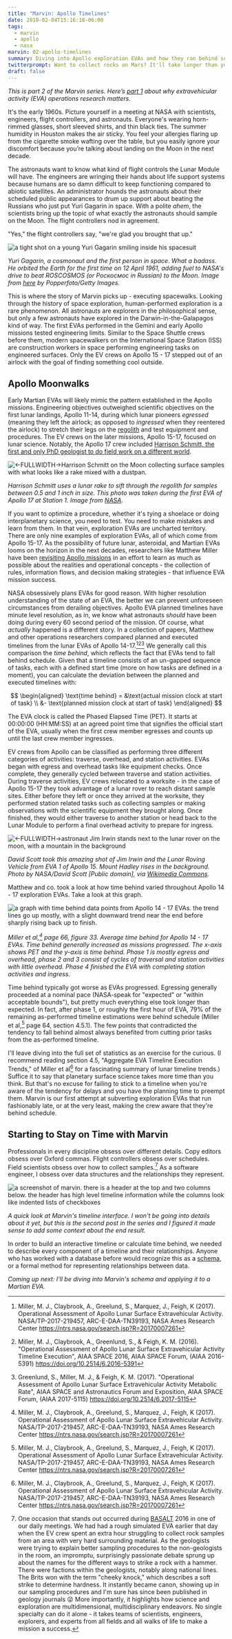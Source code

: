 ```yaml
---
title: "Marvin: Apollo Timelines"
date: 2018-02-04T15:16:18-06:00
tags:
  - marvin
  - apollo
  - nasa
marvin: 02-apollo-timelines
summary: Diving into Apollo exploration EVAs and how they ran behind schedule. Science takes more time than you think!
twitterprompt: Want to collect rocks on Mars? It'll take longer than you think.
draft: false
---
```


_This is part 2 of the Marvin series. Here’s [part 1](/posts/20180115-marvin-deep-spacewalks/) about why extravehicular activity (EVA) operations research matters._

<p class="lead-in">It's the early 1960s. Picture yourself in a meeting at NASA with scientists, engineers, flight controllers, and astronauts. Everyone's wearing horn-rimmed glasses, short sleeved shirts, and thin black ties. The summer humidity in Houston makes the air sticky. You feel your allergies flaring up from the cigarette smoke wafting over the table, but you easily ignore your discomfort because you’re talking about landing on the Moon in the next decade.</p>

The astronauts want to know what kind of flight controls the Lunar Module will have. The engineers are wringing their hands about life support systems because humans are so damn difficult to keep functioning compared to abiotic satellites. An administrator hounds the astronauts about their scheduled public appearances to drum up support about beating the Russians who just put Yuri Gagarin in space. With a polite _ahem_, the scientists bring up the topic of what exactly the astronauts should sample on the Moon. The flight controllers nod in agreement.

"Yes," the flight controllers say, "we're glad you brought that up."

![a tight shot on a young Yuri Gagarin smiling inside his spacesuit](gagarin.jpg)

_Yuri Gagarin, a cosmonaut and the first person in space. What a badass. He orbited the Earth for the first time on 12 April 1961, adding fuel to NASA's drive to beat ROSCOSMOS (or Роскосмос in Russian) to the Moon. Image from [here](https://news.nationalgeographic.com/news/2011/04/110412-yuri-gagarin-anniversary-google-doodle-first-orbit-space-science/#/34466.jpg) by Popperfoto/Getty Images._

This is where the story of Marvin picks up - executing spacewalks. Looking through the history of space exploration, human-performed exploration is a rare phenomenon. All astronauts are explorers in the philosophical sense, but only a few astronauts have explored in the Darwin-in-the-Galapagos kind of way. The first EVAs performed in the Gemini and early Apollo missions tested engineering limits. Similar to the Space Shuttle crews before them, modern spacewalkers on the International Space Station (ISS) are construction workers in space performing engineering tasks on engineered surfaces. Only the EV crews on Apollo 15 - 17 stepped out of an airlock with the goal of finding something cool outside.

## Apollo Moonwalks

Early Martian EVAs will likely mimic the pattern established in the Apollo missions. Engineering objectives outweighed scientific objectives on the first lunar landings, Apollo 11-14, during which lunar pioneers _egressed_ (meaning they left the airlock; as opposed to _ingressed_ when they reentered the airlock) to stretch their legs on the [regolith](https://en.wikipedia.org/wiki/Regolith) and test equipment and procedures. The EV crews on the later missions, Apollo 15-17, focused on lunar science. Notably, the Apollo 17 crew included [Harrison Schmitt, the first and only PhD geologist to do field work on a different world](https://www.space.com/20789-harrison-schmitt-astronaut-biography.html).

![<-FULLWIDTH->Harrison Schmitt on the Moon collecting surface samples with what looks like a rake mixed with a dustpan.](./schmitt-rake-wide.jpg)

_Harrison Schmitt uses a lunar rake to sift through the regolith for samples between 0.5 and 1 inch in size. This photo was taken during the first EVA of Apollo 17 at Station 1. Image from [NASA](https://www.nasa.gov/audience/foreducators/spacesuits/historygallery/ap-dec72.html)._

If you want to optimize a procedure, whether it's tying a shoelace or doing interplanetary science, you need to test. You need to make mistakes and learn from them. In that vein, exploration EVAs are uncharted territory. There are only nine examples of exploration EVAs, all of which come from Apollo 15-17. As the possibility of future lunar, asteroidal, and Martian EVAs looms on the horizon in the next decades, researchers like Matthew Miller have been [revisiting Apollo missions](http://www.news.gatech.edu/features/lunar-landing-logs) in an effort to learn as much as possible about the realities and operational concepts - the collection of rules, information flows, and decision making strategies - that influence EVA mission success.

NASA obsessively plans EVAs for good reason. With higher resolution understanding of the state of an EVA, the better we can prevent unforeseen circumstances from derailing objectives. Apollo EVA planned timelines have minute level resolution, as in, we know what astronauts _should_ have been doing during every 60 second period of the mission. Of course, what _actually_ happened is a different story. In a collection of papers, Matthew and other operations researchers compared planned and executed timelines from the lunar EVAs of Apollo 14-17.[^1]&#8203;[^2]&#8203;[^3] We generally call this comparison the _time behind_, which reflects the fact that EVAs tend to fall behind schedule. Given that a timeline consists of an un-gapped sequence of tasks, each with a defined start time (more on how tasks are defined in a moment), you can calculate the deviation between the planned and executed timelines with:

[^1]: Miller, M. J., Claybrook, A., Greelund, S., Marquez, J., Feigh, K (2017). Operational Assessment of Apollo Lunar Surface Extravehicular Activity. NASA/TP-2017-219457, ARC-E-DAA-TN39193, NASA Ames Research Center https://ntrs.nasa.gov/search.jsp?R=20170007261

[^2]: Miller, M. J., Claybrook, A., Greenlund, S., & Feigh, K. M. (2016). "Operational Assessment of Apollo Lunar Surface Extravehicular Activity Timeline Execution", AIAA SPACE 2016, AIAA SPACE Forum, (AIAA 2016-5391) https://doi.org/10.2514/6.2016-5391 

[^3]: Greenlund, S., Miller, M. J., & Feigh, K. M. (2017). "Operational Assessment of Apollo Lunar Surface Extravehicular Activity Metabolic Rate", AIAA SPACE and Astronautics Forum and Exposition, AIAA SPACE Forum, (AIAA 2017-5115) https://doi.org/10.2514/6.2017-5115 

$$
\begin{aligned}
\text{time behind} = &\text{actual mission clock at start of task} \\
&- \text{planned mission clock at start of task}
\end{aligned}
$$

The EVA clock is called the Phased Elapsed Time (PET). It starts at 00:00:00 (HH:MM:SS) at an agreed point time that signifies the official start of the EVA, usually when the first crew member egresses and counts up until the last crew member ingresses.

EV crews from Apollo can be classified as performing three different categories of activities: traverse, overhead, and station activities. EVAs began with egress and overhead tasks like equipment checks. Once complete, they generally cycled between traverse and station activities. During traverse activities, EV crews relocated to a worksite - in the case of Apollo 15-17 they took advantage of a lunar rover to reach distant sample sites. Either before they left or once they arrived at the worksite, they performed station related tasks such as collecting samples or making observations with the scientific equipment they brought along. Once finished, they would either traverse to another station or head back to the Lunar Module to perform a final overhead activity to prepare for ingress.

![<-FULLWIDTH->astronaut Jim Irwin stands next to the lunar rover on the moon, with a mountain in the background](./apollo-15-rover.jpg)

_David Scott took this amazing shot of Jim Irwin and the Lunar Roving Vehicle from EVA 1 of Apollo 15. Mount Hadley rises in the background. Photo by NASA/David Scott [Public domain], via [Wikimedia Commons](https://commons.wikimedia.org/wiki/File%3AApollo%5f15%5fLunar%5fRover%5fand%5fIrwin.jpg)._

Matthew and co. took a look at how time behind varied throughout Apollo 14 - 17 exploration EVAs. Take a look at this graph.

![a graph with time behind data points from Apollo 14 - 17 EVAs. the trend lines go up mostly, with a slight downward trend near the end before sharply rising back up to finish.](./fig33.png)

_Miller et al,[^1] page 66, figure 33. Average time behind for Apollo 14 - 17 EVAs. Time behind generally increased as missions progressed. The x-axis shows PET and the y-axis is time behind. Phase 1 is mostly egress and overhead, phase 2 and 3 consist of cycles of traversal and station activities with little overhead. Phase 4 finished the EVA with completing station activities and ingress._

Time behind typically got worse as EVAs progressed. Egressing generally proceeded at a nominal pace (NASA-speak for "expected" or "within acceptable bounds"), but pretty much everything else took longer than expected. In fact, after phase 1, or roughly the first hour of EVA, 79% of the remaining as-performed timeline estimations were behind schedule (Miller et al,[^1] page 64, section 4.5.1). The few points that contradicted the tendency to fall behind almost always benefited from cutting prior tasks from the as-performed timeline.

I'll leave diving into the full set of statistics as an exercise for the curious. (I recommend reading section 4.5, "Aggregate EVA Timeline Execution Trends," of Miller et al[^1] for a fascinating summary of lunar timeline trends.) Suffice it to say that planetary surface science takes more time than you think. But that's no excuse for failing to stick to a timeline when you're aware of the tendency for delays and you have the planning time to preempt them. Marvin is our first attempt at subverting exploration EVAs that run fashionably late, or at the very least, making the crew aware that they're behind schedule.

## Starting to Stay on Time with Marvin

Professionals in every discipline obsess over different details. Copy editors obsess over Oxford commas. Flight controllers obsess over schedules. Field scientists obsess over how to collect samples.[^4] As a software engineer, I obsess over data structures and the relationships they represent.

[^4]: One occasion that stands out occurred during [BASALT](https://spacescience.arc.nasa.gov/basalt/) 2016 in one of our daily meetings. We had had a rough simulated EVA earlier that day when the EV crew spent an extra hour struggling to collect rock samples from an area with very hard surrounding material. As the geologists were trying to explain better sampling procedures to the non-geologists in the room, an impromptu, surprisingly passionate debate sprung up about the names for the different ways to strike a rock with a hammer. There were factions within the geologists, notably along national lines. The Brits won with the term "cheeky knock," which describes a soft strike to determine hardness. It instantly became canon, showing up in our sampling procedures and I'm sure has since been published in geology journals 😜 More importantly, it highlights how science and exploration are multidimensional, multidisciplinary endeavors. No single specialty can do it alone - it takes teams of scientists, engineers, explorers, and experts from all fields and all walks of life to make a mission a success.

![a screenshot of marvin. there is a header at the top and two columns below. the header has high level timeline information while the columns look like indented lists of checkboxes](./marvin.png)

_A quick look at Marvin's timeline interface. I won't be going into details about it yet, but this is the second post in the series and I figured it made sense to add some context about the end result._

In order to build an interactive timeline or calculate time behind, we needed to describe every component of a timeline and their relationships. Anyone who has worked with a database before would recognize this as a [schema](http://database.guide/what-is-a-database-schema/), or a formal method for representing relationships between data.

_Coming up next: I'll be diving into Marvin's schema and applying it to a Martian EVA._
